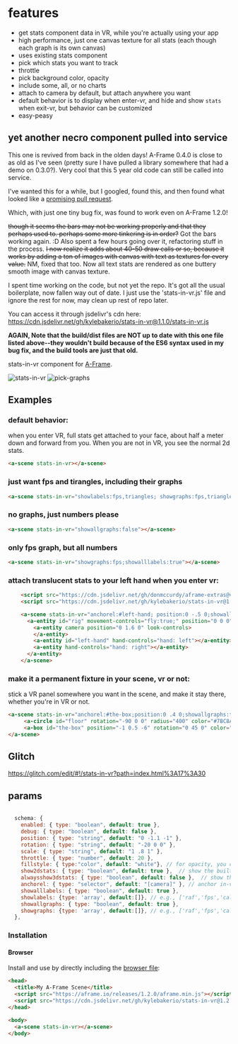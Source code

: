 # features
- get stats component data in VR, while you're actually using your app
- high performance, just one canvas texture for all stats (each though each graph is its own canvas)
- uses existing stats component
- pick which stats you want to track
- throttle
- pick background color, opacity
- include some, all, or no charts
- attach to camera by default, but attach anywhere you want
- default behavior is to display when enter-vr, and hide and show `stats` when exit-vr, but behavior can be customized
- easy-peasy

## yet another necro component pulled into service

This one is revived from back in the olden days! A-Frame 0.4.0 is close to as old as I've seen (pretty sure I have pulled a library somewhere that had a demo on 0.3.0?). Very cool that this 5 year old code can still be called into service.

I've wanted this for a while, but I googled, found this, and then found what looked like a [promising pull request](https://github.com/chenzlabs/stats-in-vr/pull/1
).

Which, with just one tiny bug fix, was found to work even on A-Frame 1.2.0!

~~though it seems the bars may not be working properly and that they perhaps used to. perhaps some more tinkering is in order?~~ Got the bars working again. :D Also spent a few hours going over it, refactoring stuff in the process. ~~I now realize it adds about 40-50 draw calls or so, because it works by adding a ton of images with canvas with text as textures for every value.~~ NM, fixed that too. Now all text stats are rendered as one buttery smooth image with canvas texture.

I spent time working on the code, but not yet the repo. It's got all the usual boilerplate, now fallen way out of date. I just use the 'stats-in-vr.js' file and ignore the rest for now, may clean up rest of repo later. 

You can access it through jsdelivr's cdn here: https://cdn.jsdelivr.net/gh/kylebakerio/stats-in-vr@1.1.0/stats-in-vr.js

**AGAIN, Note that the build/dist files are NOT up to date with this one file listed above--they wouldn't build because of the ES6 syntax used in my bug fix, and the build tools are just that old.**

stats-in-vr component for [A-Frame](https://aframe.io).

![stats-in-vr](https://user-images.githubusercontent.com/6391152/130007970-a512c190-0a4e-4f0d-8c40-0d8e1e9e58e8.png)
![pick-graphs](https://user-images.githubusercontent.com/6391152/130017676-8de7e02b-268e-4896-89cb-3006e5a8dd58.png)


## Examples

### default behavior:
when you enter VR, full stats get attached to your face, about half a meter down and forward from you. When you are not in VR, you see the normal 2d stats.
```html
<a-scene stats-in-vr></a-scene>
```

### just want fps and tirangles, including their graphs
```html
<a-scene stats-in-vr="showlabels:fps,triangles; showgraphs:fps,triangles"></a-scene>
```

### no graphs, just numbers please
```html
<a-scene stats-in-vr="showallgraphs:false"></a-scene>
```

### only fps graph, but all numbers
```html
<a-scene stats-in-vr="showgraphs:fps;showalllabels:true"></a-scene>
```

### attach translucent stats to your left hand when you enter vr:
```html
    <script src="https://cdn.jsdelivr.net/gh/donmccurdy/aframe-extras@v6.1.1/dist/aframe-extras.min.js"></script>
    <script src="https://cdn.jsdelivr.net/gh/kylebakerio/stats-in-vr@1.2.2/stats-in-vr.js"></script>

    <a-scene stats-in-vr="anchorel:#left-hand; position:0 -.5 0;showallgraphs:true;fillstyle:rgba(255, 255, 255, 0.5);">
      <a-entity id="rig" movement-controls="fly:true;" position="0 0 0">
        <a-entity camera position="0 1.6 0" look-controls>
        </a-entity>
        <a-entity id="left-hand" hand-controls="hand: left"></a-entity>
        <a-entity hand-controls="hand: right"></a-entity>
      </a-entity>
    </a-scene>
```

### make it a permanent fixture in your scene, vr or not:
stick a VR panel somewhere you want in the scene, and make it stay there, whether you're in VR or not.
```html
<a-scene stats-in-vr="anchorel:#the-box;position:0 .4 0;showallgraphs:true; alwaysshow3dstats:true; show2dstats:false;" >
     <a-circle id="floor" rotation="-90 0 0" radius="400" color="#7BC8A4"></a-circle>
     <a-box id="the-box" position="-1 0.5 -6" rotation="0 45 0" color="red"></a-box>
</a-scene>
```

## Glitch
https://glitch.com/edit/#!/stats-in-vr?path=index.html%3A17%3A30

## params
```js

  schema: {
    enabled: { type: "boolean", default: true },
    debug: { type: "boolean", default: false },
    position: { type: "string", default: "0 -1.1 -1" },
    rotation: { type: "string", default: "-20 0 0" },
    scale: { type: "string", default: "1 .8 1" },
    throttle: { type: "number", default: 20 },
    fillstyle: { type:"color", default: "white"}, // for opacity, you can try "rgba(255, 255, 255, 0.5)"
    show2dstats: { type: "boolean", default: true },  // show the built-in 'stats' component
    alwaysshow3dstats: { type: "boolean", default: false },  // show the built-in 'stats' component
    anchorel: { type: "selector", default: "[camera]" }, // anchor in-vr stats to something other than the camera
    showalllabels: { type: "boolean", default: true }, 
    showlabels: {type: 'array', default:[]}, // e.g., ['raf','fps','calls','entities']
    showallgraphs: { type: "boolean", default: true },
    showgraphs: {type: 'array', default:[]}, // e.g., ['raf','fps','calls','entities']
  },
```

### Installation

#### Browser

Install and use by directly including the [browser file](https://cdn.jsdelivr.net/gh/kylebakerio/stats-in-vr@1.2.2/stats-in-vr.js):

```html
<head>
  <title>My A-Frame Scene</title>
  <script src="https://aframe.io/releases/1.2.0/aframe.min.js"></script>
  <script src="https://cdn.jsdelivr.net/gh/kylebakerio/stats-in-vr@1.2.2/stats-in-vr.js"></script>
</head>

<body>
  <a-scene stats-in-vr></a-scene>
</body>
```

